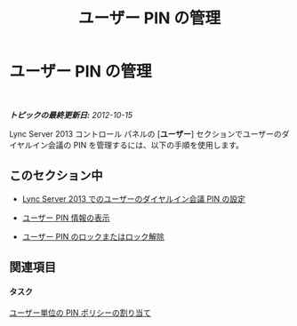 ﻿---
title: ユーザー PIN の管理
TOCTitle: ユーザー PIN の管理
ms:assetid: 806a813c-bdd4-49eb-9923-0dbb03968d8a
ms:mtpsurl: https://technet.microsoft.com/ja-jp/library/JJ688107(v=OCS.15)
ms:contentKeyID: 49887019
ms.date: 05/19/2016
mtps_version: v=OCS.15
ms.translationtype: HT
---

# ユーザー PIN の管理

 

_**トピックの最終更新日:** 2012-10-15_

Lync Server 2013 コントロール パネルの \[**ユーザー**\] セクションでユーザーのダイヤルイン会議の PIN を管理するには、以下の手順を使用します。

## このセクション中

  - [Lync Server 2013 でのユーザーのダイヤルイン会議 PIN の設定](lync-server-2013-set-a-user-s-dial-in-conferencing-pin.md)

  - [ユーザー PIN 情報の表示](lync-server-2013-view-user-pin-information.md)

  - [ユーザー PIN のロックまたはロック解除](lync-server-2013-lock-or-unlock-a-user-pin.md)

## 関連項目

#### タスク

[ユーザー単位の PIN ポリシーの割り当て](lync-server-2013-assign-a-per-user-pin-policy.md)

